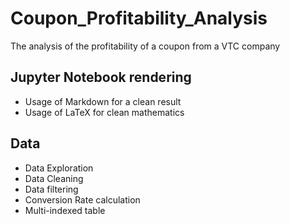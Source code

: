 # Coupon_Profitability_Analysis
The analysis of the profitability of a coupon from a VTC company

## Jupyter Notebook rendering
* Usage of Markdown for a clean result
* Usage of LaTeX for clean mathematics
## Data 
* Data Exploration
* Data Cleaning
* Data filtering
* Conversion Rate calculation
* Multi-indexed table

